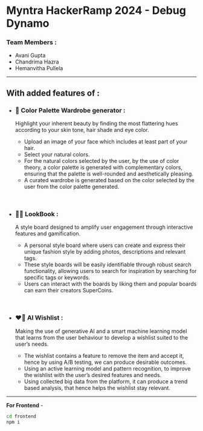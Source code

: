 ﻿# Myntra HackerRamp 2024 - Debug Dynamo
### Team Members : 
- Avani Gupta
- Chandrima Hazra
- Hemanvitha Pullela

<hr/>

## With added features of :

- ### 👗 <b>Color Palette Wardrobe generator :</b>

  Highlight your inherent beauty by finding the most flattering hues according to your skin tone, hair shade and eye color.
   - Upload an image of your face which includes at least part of your hair.
   - Select your natural colors.
   - For the natural colors selected by the user, by the use of color theory, a color palette is generated with complementary  colors, ensuring that the palette is well-rounded and aesthetically pleasing. 
   - A curated wardrobe is generated based on the color selected by the user from the color palette generated.
 
<br/>
 
- ### 📖👀 <b>LookBook :</b>

  A style board designed to amplify user engagement through interactive features and gamification.
    - A personal style board where users can create and express their unique fashion style by adding photos, descriptions and relevant tags.
    - These style boards will be easily identifiable through robust search functionality, allowing users to search for inspiration by searching for specific tags or keywords.
    - Users can interact with the boards by liking them and popular boards can earn their creators SuperCoins.

<br/>

- ### ❤️📃 <b>AI Wishlist :</b>

   Making the use of generative AI and a smart machine learning model that learns from the user behaviour to develop a wishlist suited to the user’s needs.
    - The wishlist contains a feature to remove the item and accept it, hence by using A/B testing, we can produce desirable outcomes.
    - Using an active learning model and pattern recognition, to improve the wishlist with the user’s desired features and needs.
    - Using collected big data from the platform, it can produce a trend based analysis, that hence helps the wishlist stay relevant.

<hr/>

**For Frontend** -
```bash
cd frontend
npm i
```


